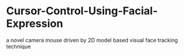 # Cursor-Control-Using-Facial-Expression
a novel camera mouse driven by 2D model based visual face tracking technique

